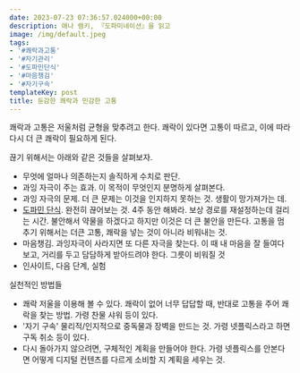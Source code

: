 ```yaml
---
date: 2023-07-23 07:36:57.024000+00:00
description: 애나 렘키, 『도파미네이션』을 읽고
image: /img/default.jpeg
tags:
- '#쾌락과고통'
- '#자기관리'
- '#도파민단식'
- '#마음챙김'
- '#자기구속'
templateKey: post
title: 둔감한 쾌락과 민감한 고통
---
```


쾌락과 고통은 저울처럼 균형을 맞추려고 한다. 쾌락이 있다면 고통이 따르고, 이에 따라 다시 더 큰 쾌락이 필요하게 된다. 

끊기 위해서는 아래와 같은 것들을 살펴보자.
- 무엇에 얼마나 의존하는지 솔직하게 수치로 판단.
- 과잉 자극이 주는 효과. 이 목적이 무엇인지 분명하게 살펴본다.
- 과잉 자극의 문제. 더 큰 문제는 이것을 인지하지 못하는 것. 생활이 망가져가는 데.
- [도파민 단식](https://www.youtube.com/watch?v=2y9xt4FIl7o&t=142s). 완전히 끊어보는 것. 4주 동안 해봐라. 보상 경로를 재설정하는데 걸리는 시간. 불안해서 약물을 하겠다고 하지만 이것은 더 큰 불안을 만든다. 고통을 멈추기 위해서는 더큰 고통, 쾌락을 넣는 것이 아니라 비워내는 것.
- 마음챙김.  과잉자극이 사라지면 또 다른 자극을 찾는다. 이 때 내 마음을 잘 들여다 보고, 거리를 두고 담담하게 받아드려야 한다. 그릇이 비워질 것
- 인사이트, 다음 단계, 실험

실천적인 방법들
- 쾌락 저울을 이용해 볼 수 있다. 쾌락이 없어 너무 답답할 때, 반대로 고통을 주어 쾌락을 찾는 방법. 가령 찬물 샤워 등이 있다.
- '자기 구속' 물리적/인지적으로 중독물과 장벽을 만드는 것. 가령 넷플릭스라고 하면 구독 취소 등이 있다. 
- 다시 돌아가지 않으려면, 구체적인 계획을 만들어야 한다. 가령 넷플릭스를 안본다면 어떻게 디지털 컨텐츠를 다르게 소비할 지 계획을 세우는 것.